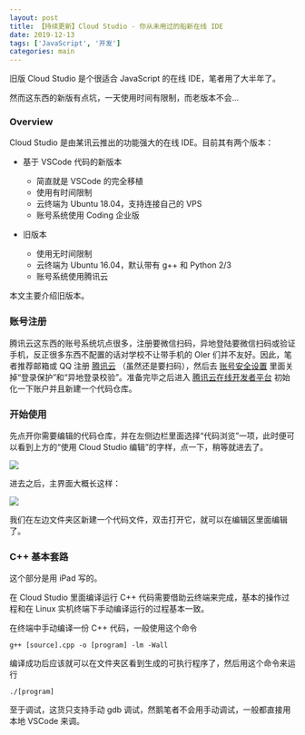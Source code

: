 ```yaml
---
layout: post
title: 【持续更新】Cloud Studio - 你从未用过的船新在线 IDE
date: 2019-12-13
tags: ['JavaScript', '开发']
categories: main
---
```


旧版 Cloud Studio 是个很适合 JavaScript 的在线 IDE，笔者用了大半年了。

然而这东西的新版有点坑，一天使用时间有限制，而老版本不会...

### Overview

Cloud Studio 是由某讯云推出的功能强大的在线 IDE。目前其有两个版本：

 - 基于 VSCode 代码的新版本
   - 简直就是 VSCode 的完全移植
   - 使用有时间限制
   - 云终端为 Ubuntu 18.04，支持连接自己的 VPS
   - 账号系统使用 Coding 企业版
   
 - 旧版本
   - 使用无时间限制
   - 云终端为 Ubuntu 16.04，默认带有 g++ 和 Python 2/3
   - 账号系统使用腾讯云

本文主要介绍旧版本。

### 账号注册

腾讯云这东西的账号系统坑点很多，注册要微信扫码，异地登陆要微信扫码或验证手机，反正很多东西不配置的话对学校不让带手机的 OIer 们并不友好。因此，笔者推荐邮箱或 QQ 注册 [腾讯云](//cloud.tencent.com/) （虽然还是要扫码），然后去 [账号安全设置](//console.cloud.tencent.com/developer/security) 里面关掉“登录保护”和“异地登录校验”。准备完毕之后进入 [腾讯云在线开发者平台](//dev.tencent.com/) 初始化一下账户并且新建一个代码仓库。

### 开始使用

先点开你需要编辑的代码仓库，并在左侧边栏里面选择“代码浏览”一项，此时便可以看到上方的“使用 Cloud Studio 编辑”的字样，点一下，稍等就进去了。

![](https://s2.ax1x.com/2019/12/13/Q2n7tS.jpg)

进去之后，主界面大概长这样：

![](https://s2.ax1x.com/2019/12/13/Q2uYHP.jpg)

我们在左边文件夹区新建一个代码文件，双击打开它，就可以在编辑区里面编辑了。

### C++ 基本套路

这个部分是用 iPad 写的。

在 Cloud Studio 里面编译运行 C++ 代码需要借助云终端来完成，基本的操作过程和在 Linux 实机终端下手动编译运行的过程基本一致。

在终端中手动编译一份 C++ 代码，一般使用这个命令

<pre class="command-line language-bash" data-prompt="workspace git:(master) $"><code class="language-bash">g++ [source].cpp -o [program] -lm -Wall
</code></pre>

编译成功后应该就可以在文件夹区看到生成的可执行程序了，然后用这个命令来运行

<pre class="command-line language-bash" data-prompt="workspace git:(master) $"><code class="language-bash">./[program]
</code></pre>

至于调试，这货只支持手动 gdb 调试，然鹅笔者不会用手动调试，一般都直接用本地 VSCode 来调。 